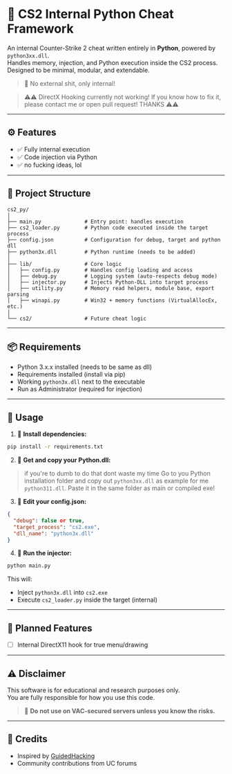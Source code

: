 # 🧠 CS2 Internal Python Cheat Framework

An internal Counter-Strike 2 cheat written entirely in **Python**, powered by `python3xx.dll`.  
Handles memory, injection, and Python execution inside the CS2 process. Designed to be minimal, modular, and extendable.

> 🚨 No external shit, only internal!

> ⚠️⚠️ DirectX Hooking currently not working! If you know how to fix it, please contact me or open pull request! THANKS ⚠️⚠️

---

## ⚙️ Features

- ✅ Fully internal execution
- ✅ Code injection via Python
- ✅ no fucking ideas, lol

---

## 📁 Project Structure

```
cs2_py/
│
├── main.py              # Entry point: handles execution
├── cs2_loader.py        # Python code executed inside the target process
├── config.json          # Configuration for debug, target and python dll
├── python3x.dll         # Python runtime (needs to be added)
│
├── lib/                 # Core logic
│   ├── config.py        # Handles config loading and access
│   ├── debug.py         # Logging system (auto-respects debug mode)
│   ├── injector.py      # Injects Python-DLL into target process
│   ├── utility.py       # Memory read helpers, module base, export parsing
│   ├── winapi.py        # Win32 + memory functions (VirtualAllocEx, etc.)
│
└── cs2/                 # Future cheat logic
```

---

## 📦 Requirements

- Python 3.x.x installed (needs to be same as dll)
- Requirements installed (install via pip)
- Working `python3x.dll` next to the executable
- Run as Administrator (required for injection)

---

## 🧪 Usage

1. 🧬 **Install dependencies:**

```bash
pip install -r requirements.txt
```

2. 🐍 **Get and copy your Python.dll:**
> if you're to dumb to do that dont waste my time
Go to you Python installation folder and copy out `python3xx.dll` as example for me `python311.dll`.
Paste it in the same folder as main or compiled exe!

3. 🔧 **Edit your config.json:**
```json
{
  "debug": false or true,
  "target_process": "cs2.exe",
  "dll_name": "python3x.dll"
}
```

4. 🚀 **Run the injector:**
```bash
python main.py
```
This will:
- Inject `python3x.dll` into `cs2.exe`
- Execute `cs2_loader.py` inside the target (internal)

---

## 💬 Planned Features

- [ ] Internal DirectX11 hook for true menu/drawing

---

## ⚠ Disclaimer

This software is for educational and research purposes only.  
You are fully responsible for how you use this code.

> 🚫 **Do not use on VAC-secured servers unless you know the risks.**

---

## 🧠 Credits

- Inspired by [GuidedHacking](https://guidedhacking.com/threads/python-game-hacking-tutorial-1-6-first-internal.19100/)  
- Community contributions from UC forums  